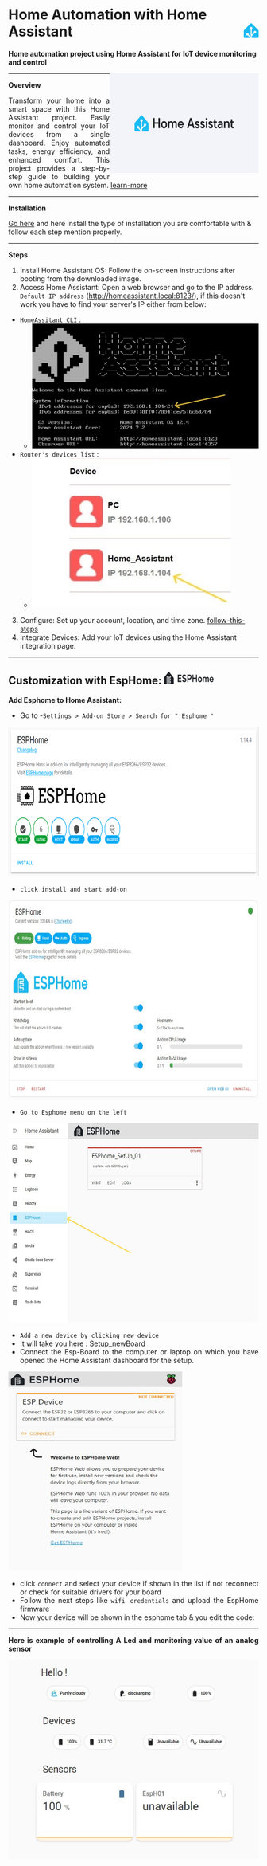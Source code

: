 # Home Automation with Home Assistant <img align = "right" width="30" height="30" src="./docs/HA_Icon.jpg">

**Home automation project using Home Assistant for IoT device monitoring and control**

<img align = "right" width="300" height="200" src="./docs/logo.jpg">

----

<div align="justify"> 

**Overview**

Transform your home into a smart space with this Home Assistant project. Easily monitor and control your IoT devices from a single dashboard. Enjoy automated tasks, energy efficiency, and enhanced comfort. This project provides a step-by-step guide to building your own home automation system. [learn-more](https://www.home-assistant.io/)

</div>

----

**Installation**
  
[Go here](https://www.home-assistant.io/installation/) and here install the type of installation you are comfortable with & follow each step mention properly.

</div>

----

**Steps**

1. Install Home Assistant OS: Follow the on-screen instructions after booting from the downloaded image.
2. Access Home Assistant: Open a web browser and go to the IP address. 
    `Default IP address` (http://homeassistant.local:8123/), if this doesn't work you have to find your server's IP either from below:
  - `HomeAssitant CLI` : 
    - <img width="600" height="250" src="./docs/CLI.jpg">
  - `Router's devices list` : 
    - <img width="400" height="300" src="./docs/RouterList.jpg ">

3. Configure: Set up your account, location, and time zone. [follow-this-steps](https://www.home-assistant.io/getting-started/onboarding)
4. Integrate Devices: Add your IoT devices using the Home Assistant integration page.

----

<div align="justify"> 

## Customization with EspHome: <img width="100" height="25" src="./docs/EspHome_Icon.jpg">

**Add Esphome to Home Assistant:** 

- Go to -`Settings > Add-on Store > Search for " Esphome "`
  
<img width="600" height="300" src="./docs/EspHome_addon.jpg">

- `click install and start add-on`

<img width="700" height="400" src="./docs/EspHome_addon_Start.jpg">

- `Go to Esphome menu on the left`
  
<img width="700" height="400" src="./docs/EspHome_Setup.jpg">

- `Add a new device by clicking new device`
- It will take you here : [Setup_newBoard](https://web.esphome.io/?dashboard_wizard)
- Connect the Esp-Board to the computer or laptop on which you have opened the Home Assistant dashboard for the setup.
<img width="350" height="400" src="./docs/Esp-add_device.jpg">

- click `connect` and select your device if shown in the list if not reconnect or check for suitable drivers for your board
- Follow the next steps like `wifi credentials` and upload the EspHome firmware
-  Now your device will be shown in the esphome tab & you edit the code:

----

**Here is example of controlling A Led and monitoring value of an analog sensor**

<img align = "right" width="600" height="400" src="./docs/EspHome_Sample.jpg">

```yaml

switch:
  - platform: gpio
    name : "LED"
    pin:
      number: GPIO2
      inverted: true

sensor:
  - platform: adc
    pin: VCC
    name: "power level"

```


</div>